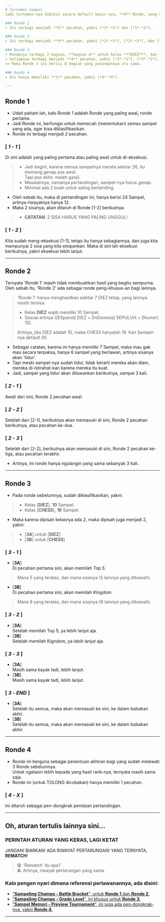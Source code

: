 ```yaml
---
# Turnamen Sampel
Jadi turnamen-nya dibikin secara default basic-nya, **4** Ronde, yang masing-masing kalo dipecah-pecah, akan menjadi **10** Ronde.

### Ronde 1
- Ini terbagi menjadi **2** pecahan, yakni [*1*-*1*] dan [*1*-*2*].

### Ronde 2
- Ini terbagi menjadi **3** pecahan, yakni [*2*-*1*], [*2*-*2*], dan [*2*-*3*].

### Ronde 3
- Rondenya terbagi 2 bagian, **bagian A** untuk kelas ***DIEZ***, dan **bagian B** untuk ***CHESS***.
> Setiapnya terbagi menjadi **4** pecahan, yakni [*3*-*1*], [*3*-*2*], [*3*-*3*], dan [*3*-*END*].
>> Maka Ronde 3 ini berisi 8 bagian yang pasangannya itu sama.

### Ronde 4
- Ini hanya memiliki **1** pecahan, yakni [*4*-*X*].

---
```

## Ronde 1
- Udah paham lah, kalo Ronde 1 adalah Ronde yang paling awal, ronde pertama.
- Jadi Ronde ini, berfungsi untuk memecah (menentukan) semau sampel yang ada, agar bisa diklasifikasikan.
- Ronde ini terbagi menjadi *2* pecahan.

### [ ***1*** - ***1*** ] <br>
Di sini adalah yang paling pertama atau paling awal untuk di-eksekusi.
> - Jadi begini, karena semua sampelnya merata sekitar 26, itu memang genap pas awal. <br>
> Tapi pas akhir, malah ganjil. <br>
> - Masalahnya, namanya pertandingan, sampel-nya harus genap.
> - Minimal ada 2 buah untuk saling bertanding.
- Oleh sebab itu, maka di pertandingan ini, hanya berisi 24 Sampel, artinya riwayatnya hanya 12.
- Maka 2 sisanya, akan ditaruh di Ronde [1-2] berikutnya.

> - **CATATAN**: 2 SISA HARUS YANG PALING UNGGUL!

### [ ***1*** - ***2*** ] <br>
Kita sudah meng-eksekusi [1-1], tetapi itu hanya sebagiannya, dan juga kita mempunyai 2 sisa yang kita simpankan. Maka di sini lah eksekusi berikutnya, yakni eksekusi lebih lanjut.

---
## Ronde 2
Ternyata 'Ronde 1' masih tidak membuahkan hasil yang begitu sempurna. Oleh sebab itu, 'Ronde 2' ada sebagai ronde peng-khusus-an bagi lainnya.
> 'Ronde 1' hanya menghasilkan sekitar 7 DIEZ tetap, yang lainnya masih tersisa. <br>
> - Kelas **DIEZ** wajib memiliki 10 Sampel.
> - Sesuai artinya ([ESpanol] DIEZ = [InDonesia] SEPULUH = [Numer] 10). <br>

> Artinya, jika DIEZ adalah 10, maka CHESS hanyalah 16. Kan Sampel-nya default 26.
- Sebagai catatan, karena ini hanya memiliki 7 Sampel, maka mau gak mau secara terpaksa, hanya 6 sampel yang berlawan, artinya sisanya akan 'tidur'.
- Tapi meski sampel-nya sudah tidur, tidak berarti mereka akan diam, mereka di-istirahat-kan karena mereka itu kuat.
- Jadi, sampel yang tidur akan dilawankan berikutnya, sampai 3 kali.

### [ ***2*** - ***1*** ]
Awali dari sini, Ronde 2 pecahan awal.

### [ ***2*** - ***2*** ]
Setelah dari [2-1], berikutnya akan memasuki di sini, Ronde 2 pecahan berikutnya, atau pecahan ke-dua.

### [ ***2*** - ***3*** ]
Setelah dari [2-2], berikutnya akan memasuki di sini, Ronde 2 pecahan ke-tiga, atau pecahan terakhir.

- Artinya, ini ronde hanya ngulangin yang sama sebanyak 3 kali.

---
## Ronde 3
- Pada ronde sebelumnya, sudah diklasifikasikan, yakni:
> - Kelas [**DIEZ**], **10** Sampel.
> - Kelas [**CHESS**], **16** Sampel.
- Maka karena dipisah kelasnya ada 2, maka dipisah juga menjadi 2, yakni:
> - [**3A**] untuk [**DIEZ**]
> - [**3B**] untuk [**CHESS**]

### [ ***3*** - ***1*** ]
- [**3A**] <br>
Di pecahan pertama sini, akan memilah *Top 5*.
> Mana 5 yang teratas, dan mana sisanya (5 lainnya yang dibawah).
- [**3B**] <br>
Di pecahan pertama sini, akan memilah *Kingdom*.
> Mana 8 yang teratas, dan mana sisanya (8 lainnya yang dibawah).

### [ ***3*** - ***2*** ]
- [**3A**] <br>
Setelah memilah Top 5, ya lebih lanjut aja.
- [**3B**] <br>
Setelah memilah Kigndom, ya lebih lanjut aja.

### [ ***3*** - ***3*** ]
- [**3A**] <br>
Masih sama kayak tadi, lebih lanjut.
- [**3B**] <br>
Masih sama kayak tadi, lebih lanjut.

### [ ***3*** - ***END*** ]
- [**3A**] <br>
Setelah itu semua, maka akan memasuki ke sini, ke dalam babakan akhir.
- [**3B**] <br>
Setelah itu semua, maka akan memasuki ke sini, ke dalam babakan akhir.

---
## Ronde 4
- Ronde ini berguna sebagai penentuan akhiran bagi yang sudah melewati 3 Ronde sebelumnya. <br>
Untuk ngatasin lebih kepada yang hasil rank-nya, ternyata masih sama saja.
- Ronde ini (untuk TOLONG dicobakan) hanya memiliki 1 pecahan.

### [ ***4*** - ***X*** ] <br>
Ini ditaruh sebagai pen-dongkrak penilaian pertandingan.

---
Oh, aturan tertulis lainnya sini...
---
### PERINTAH ATURAN YANG KERAS, LAGI KETAT
JANGAN! BIARKAN! ADA RIWAYAT PERTARUNGAN! YANG TERNYATA, **REMATCH**!
> **Q**: 'Rematch' itu apa? <br>
> **A**: Artinya, riwayat pertarungan yang sama.

### Kalo pengen nyari dimana referensi perlawanannya, ada disini:
- ["**Sampeling Champs - Battle Bracket**", untuk **Ronde 1** dan **Ronde 2**.](https://docs.google.com/spreadsheets/d/1-hjHSuoQpc62idw0NkuAT2j5-W8eUdfXQ-90lYNk2Hw/edit?usp=sharing)
- ["**Sampeling Champs - Grade Level**", ini khusus untuk **Ronde 3**.](https://docs.google.com/spreadsheets/d/12VIz1Ase0-2pVU1yGjDgXmCwmyETP1a3riB33ZjCMaI/edit?usp=sharing)
- ["**Sampel Memori - Preview Tournament**", ini juga ada pen-dongkrak-nya, yakni **Ronde 4**.](https://docs.google.com/spreadsheets/d/1A4ucBYUXsQfzYtnO-I48GoafiyjgOkYkogmb72UYy6Q/edit?usp=sharing)

---
